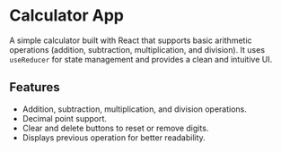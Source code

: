 # Calculator App

A simple calculator built with React that supports basic arithmetic operations (addition, subtraction, multiplication, and division). It uses `useReducer` for state management and provides a clean and intuitive UI.

## Features

- Addition, subtraction, multiplication, and division operations.
- Decimal point support.
- Clear and delete buttons to reset or remove digits.
- Displays previous operation for better readability.

